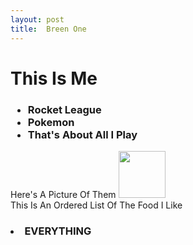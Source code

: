 ```yaml
---
layout: post
title:  Breen One
---
```

<html>
<head>
<h1>This Is Me</h1>
<title>
This Is An Unordered List Of The Games I Like
</title>
<h3>
<ul>
<li>
Rocket League
</li>
<li>
Pokemon
</li>
<li>
That's About All I Play
</li>
</ul>
</h3>
Here's A Picture Of Them
 <img src="http://vignette1.wikia.nocookie.net/adventuretimewithfinnandjake/images/c/c2/Pokemon-logo.jpg/revision/latest?cb=20130307192515" width="75px" />
<br>
This Is An Ordered List Of The Food I Like
<h3>
<ol>
</ol>
<li>
EVERYTHING
</li>
</h3>
</head>
<body>
</body>
</html>
